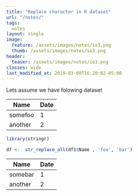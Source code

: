 ```yaml
---
title: "Replace character in R dataset"
url: "/notes/"
tags:
  notes
layout: single  
image:
  feature: /assets/images/notes/io3.png
  thumb: /assets/images/notes/io3.png
header:
  teaser: /assets/images/notes/io3.png
classes: wide
last_modified_at: 2019-03-09T16:20:02-05:00
---
```


Lets assume we have folowing dataset


| Name    | Date |
|---------|------|
| somefoo | 1    |
| another | 2    |

```r
library(stringr)

df <-  str_replace_all(df1$Name , 'foo', 'bar')
```
| Name    | Date |
|---------|------|
| somebar | 1    |
| another | 2    |



